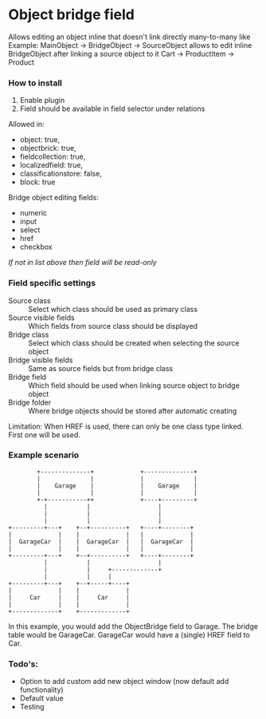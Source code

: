 # Object bridge field

Allows editing an object inline that doesn't link directly many-to-many like
Example:
MainObject -> BridgeObject -> SourceObject allows to edit inline BridgeObject after linking a source object to it
Cart -> ProductItem -> Product

### How to install

1. Enable plugin
2. Field should be available in field selector under relations

Allowed in:
* object: true,
* objectbrick: true,
* fieldcollection: true,
* localizedfield: true,
* classificationstore: false,
* block: true

Bridge object editing fields:
* numeric
* input
* select
* href
* checkbox

*If not in list above then field will be read-only*

### Field specific settings

<dl>
  <dt>Source class</dt>
  <dd>Select which class should be used as primary class</dd>

  <dt>Source visible fields</dt>
  <dd>Which fields from source class should be displayed</dd>

  <dt>Bridge class</dt>
  <dd>Select which class should be created when selecting the source object</dd>

  <dt>Bridge visible fields</dt>
  <dd>Same as source fields but from bridge class</dd>

  <dt>Bridge field</dt>
  <dd>Which field should be used when linking source object to bridge object</dd>

  <dt>Bridge folder</dt>
  <dd>Where bridge objects should be stored after automatic creating</dd>
</dl>
Limitation:
When HREF is used, there can only be one class type linked. First one will be used.

### Example scenario

            +--------------+             +--------------+
            |              |             |              |
            |    Garage    |             |    Garage    |
            |              |             |              |
            +-+-----------++             +----+---------+
              |           |                   |
              |           |                   |
              |           |                   |
    +---------+---+    +--+----------+   +----+--------+
    |             |    |             |   |             |
    |  GarageCar  |    |  GarageCar  |   |  GarageCar  |
    |             |    |             |   |             |
    +---------+---+    +--+----------+   +----+--------+
              |           |                   |
              |           |     +-------------+
              |           |     |
    +---------+---+    +--+-----+----+
    |             |    |             |
    |     Car     |    |     Car     |
    |             |    |             |
    +-------------+    +-------------+


In this example, you would add the ObjectBridge field to Garage.
The bridge table would be GarageCar.
GarageCar would have a (single) HREF field to Car. 

### Todo's:

* Option to add custom add new object window (now default add functionality)
* Default value
* Testing